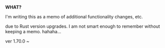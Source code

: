 **WHAT?**

I'm writing this as a memo of additional functionality changes, etc.

due to Rust version upgrades. I am not smart enough to remember without keeping a memo. hahaha...

ver 1.70.0 ~
